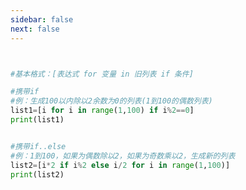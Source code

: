 ```yaml
---
sidebar: false
next: false
---
```

<BlogInfo/>






```python


#基本格式：[表达式 for 变量 in 旧列表 if 条件]

#携带if
#例：生成100以内除以2余数为0的列表(1到100的偶数列表)
list1=[i for i in range(1,100) if i%2==0]
print(list1)


#携带if..else
#例：1到100，如果为偶数除以2，如果为奇数乘以2，生成新的列表
list2=[i*2 if i%2 else i/2 for i in range(1,100)]
print(list2)




```






<ActionBox />
        
<style>#top-box {margin-top:0.5rem!important;}</style>